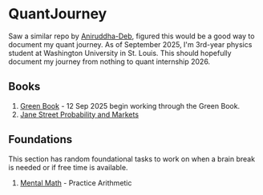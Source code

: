 # QuantJourney
Saw a similar repo by [Aniruddha-Deb](https://github.com/Aniruddha-Deb/quant-prep/tree/main), figured this would be a good way to document my quant journey. As of September 2025, I'm 3rd-year physics student at Washington University in St. Louis. This should hopefully document my journey from nothing to quant internship 2026.

## Books

1. [Green Book](https://academyflex.com/wp-content/uploads/2024/03/a-practical-guide-to-quantitative-finance-interviews.pdf) - 12 Sep 2025 begin working through the Green Book.
2. [Jane Street Probability and Markets](https://www.janestreet.com/static/pdfs/trading-interview.pdf?utm_source=web&utm_medium=pdf&utm_campaign=probability_markets_guide)

## Foundations
This section has random foundational tasks to work on when a brain break is needed or if free time is available.

1. [Mental Math](https://mathtrainer.ai/) - Practice Arithmetic
